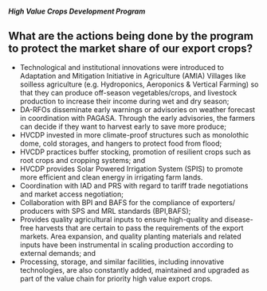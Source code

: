 ##### High Value Crops Development Program

## What are the actions being done by the program to protect the market share of our export crops?


 - Technological and institutional innovations were introduced to Adaptation and Mitigation Initiative in Agriculture (AMIA) Villages like soilless agriculture (e.g. Hydroponics, Aeroponics & Vertical Farming) so that they can produce off-season vegetables/crops, and livestock production to increase their income during wet and dry season;
 - DA-RFOs disseminate early warnings or advisories on weather forecast in coordination with PAGASA. Through the early advisories, the farmers can decide if they want to harvest early to save more produce;    
 - HVCDP invested in more climate-proof structures such as monolothic dome, cold storages, and hangers to protect food from flood;
 - HVCDP practices buffer stocking, promotion of resilient crops such as root crops and cropping systems; and
 - HVCDP provides Solar Powered Irrigation System (SPIS) to promote more efficient and clean energy in irrigating farm lands.
 - Coordination with IAD and PRS with regard to tariff trade negotiations and market access negotiation;
 - Collaboration with BPI and BAFS for the compliance of exporters/ producers  with SPS and MRL standards (BPI,BAFS);
 - Provides quality agricultural inputs to ensure high-quality and disease-free harvests that are certain to pass the requirements of the export markets. Area expansion, and quality planting materials and related inputs have been instrumental in scaling production according to external demands; and 
 - Processing, storage, and similar facilities, including innovative technologies, are also constantly added, maintained and upgraded as part of the value chain for priority high value export crops.
